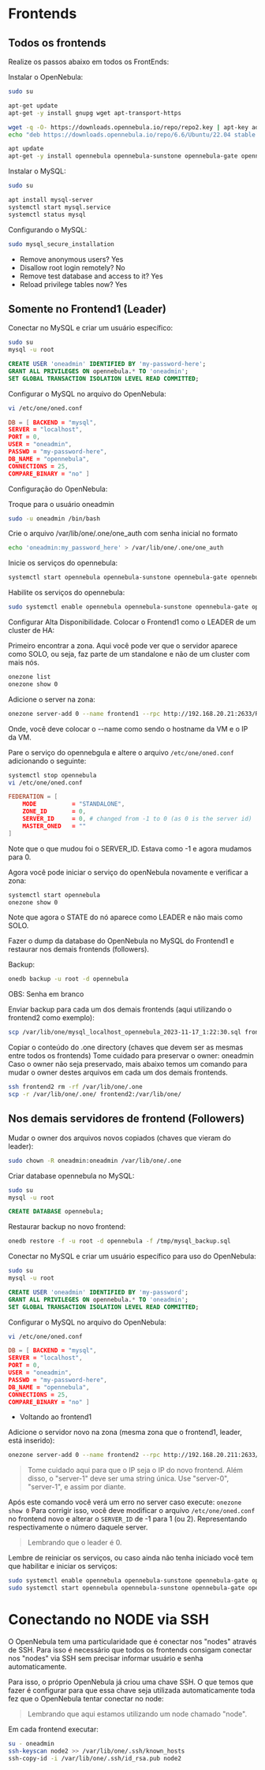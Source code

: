 # Frontends

## Todos os frontends

Realize os passos abaixo em todos os FrontEnds:

Instalar o OpenNebula:
```sh
sudo su

apt-get update
apt-get -y install gnupg wget apt-transport-https

wget -q -O- https://downloads.opennebula.io/repo/repo2.key | apt-key add -
echo "deb https://downloads.opennebula.io/repo/6.6/Ubuntu/22.04 stable opennebula" > /etc/apt/sources.list.d/opennebula.list

apt update
apt-get -y install opennebula opennebula-sunstone opennebula-gate opennebula-flow opennebula-provision
```

Instalar o MySQL:
```sh
sudo su

apt install mysql-server
systemctl start mysql.service
systemctl status mysql
```

Configurando o MySQL:
```sh
sudo mysql_secure_installation
```

- Remove anonymous users? Yes
- Disallow root login remotely? No
- Remove test database and access to it? Yes
- Reload privilege tables now? Yes

## Somente no Frontend1 (Leader)

Conectar no MySQL e criar um usuário específico:
```sh
sudo su
mysql -u root
```

```sql
CREATE USER 'oneadmin' IDENTIFIED BY 'my-password-here';
GRANT ALL PRIVILEGES ON opennebula.* TO 'oneadmin';
SET GLOBAL TRANSACTION ISOLATION LEVEL READ COMMITTED;
```

Configurar o MySQL no arquivo do OpenNebula:
```sh
vi /etc/one/oned.conf
```

```conf
DB = [ BACKEND = "mysql",
SERVER = "localhost",
PORT = 0,
USER = "oneadmin",
PASSWD = "my-password-here",
DB_NAME = "opennebula",
CONNECTIONS = 25,
COMPARE_BINARY = "no" ]
```

Configuração do OpenNebula:

Troque para o usuário oneadmin
```sh
sudo -u oneadmin /bin/bash
```

Crie o arquivo /var/lib/one/.one/one_auth com senha inicial no formato
```sh
echo 'oneadmin:my_password_here' > /var/lib/one/.one/one_auth
```

Inicie os serviços do opennebula:
```sh
systemctl start opennebula opennebula-sunstone opennebula-gate opennebula-flow
```

Habilite os serviços do opennebula:
```sh
sudo systemctl enable opennebula opennebula-sunstone opennebula-gate opennebula-flow
```

Configurar Alta Disponibilidade. Colocar o Frontend1 como o LEADER de um cluster de HA:

Primeiro encontrar a zona.
Aqui você pode ver que o servidor aparece como SOLO, ou seja, faz parte de um standalone e não de um cluster com mais nós.
```sh
onezone list
onezone show 0
```

Adicione o server na zona:
```sh
onezone server-add 0 --name frontend1 --rpc http://192.168.20.21:2633/RPC2
```

Onde, você deve colocar o --name como sendo o hostname da VM e o IP da VM.

Pare o serviço do opennebgula e altere o arquivo ```/etc/one/oned.conf``` adicionando o seguinte:
```sh
systemctl stop opennebula
vi /etc/one/oned.conf
```

```conf
FEDERATION = [
    MODE          = "STANDALONE",
    ZONE_ID       = 0,
    SERVER_ID     = 0, # changed from -1 to 0 (as 0 is the server id)
    MASTER_ONED   = ""
]
```
Note que o que mudou foi o SERVER_ID. Estava como -1 e agora mudamos para 0.

Agora você pode iniciar o serviço do openNebula novamente e verificar a zona:
```sh
systemctl start opennebula
onezone show 0
```

Note que agora o STATE do nó aparece como LEADER e não mais como SOLO.


Fazer o dump da database do OpenNebula no MySQL do Frontend1 e restaurar nos demais frontends (followers).

Backup:
```sh
onedb backup -u root -d opennebula
```

OBS: Senha em branco

Enviar backup para cada um dos demais frontends (aqui utilizando o frontend2 como exemplo):
```sh
scp /var/lib/one/mysql_localhost_opennebula_2023-11-17_1:22:30.sql frontend2:/tmp
```

Copiar o conteúdo do .one directory (chaves que devem ser as mesmas entre todos os frontends)
Tome cuidado para preservar o owner: oneadmin
Caso o owner não seja preservado, mais abaixo temos um comando para mudar o owner destes arquivos em cada um dos demais frontends.
```sh
ssh frontend2 rm -rf /var/lib/one/.one
scp -r /var/lib/one/.one/ frontend2:/var/lib/one/
```

## Nos demais servidores de frontend (Followers)

Mudar o owner dos arquivos novos copiados (chaves que vieram do leader):
```sh
sudo chown -R oneadmin:oneadmin /var/lib/one/.one
```

Criar database opennebula no MySQL:
```sh
sudo su
mysql -u root
```

```sql
CREATE DATABASE opennebula;
```

Restaurar backup no novo frontend:
```sh
onedb restore -f -u root -d opennebula -f /tmp/mysql_backup.sql
```

Conectar no MySQL e criar um usuário específico para uso do OpenNebula:
```sh
sudo su
mysql -u root
```

```sql
CREATE USER 'oneadmin' IDENTIFIED BY 'my-password';
GRANT ALL PRIVILEGES ON opennebula.* TO 'oneadmin';
SET GLOBAL TRANSACTION ISOLATION LEVEL READ COMMITTED;
```

Configurar o MySQL no arquivo do OpenNebula:
```sh
vi /etc/one/oned.conf
```

```conf
DB = [ BACKEND = "mysql",
SERVER = "localhost",
PORT = 0,
USER = "oneadmin",
PASSWD = "my-password-here",
DB_NAME = "opennebula",
CONNECTIONS = 25,
COMPARE_BINARY = "no" ]
```

- Voltando ao frontend1

Adicione o servidor novo na zona (mesma zona que o frontend1, leader, está inserido):
```sh
onezone server-add 0 --name frontend2 --rpc http://192.168.20.211:2633/RPC2
```

> Tome cuidado aqui para que o IP seja o IP do novo frontend. Além disso, o "server-1" deve ser uma string única. Use "server-0", "server-1", e assim por diante.

Após este comando você verá um erro no server caso execute: ```onezone show 0```
Para corrigir isso, você deve modificar o arquivo ```/etc/one/oned.conf``` no frontend novo e alterar o ```SERVER_ID``` de -1 para 1 (ou 2). Representando respectivamente o número daquele server.

> Lembrando que o leader é 0.

Lembre de reiniciar os serviços, ou caso ainda não tenha iniciado você tem que habilitar e iniciar os serviços:
```sh
sudo systemctl enable opennebula opennebula-sunstone opennebula-gate opennebula-flow
sudo systemctl start opennebula opennebula-sunstone opennebula-gate opennebula-flow
```


# Conectando no NODE via SSH

O OpenNebula tem uma particularidade que é conectar nos "nodes" através de SSH.
Para isso é necessário que todos os frontends consigam conectar nos "nodes" via SSH sem precisar informar usuário e senha automaticamente.

Para isso, o próprio OpenNebula já criou uma chave SSH. O que temos que fazer é configurar para que essa chave seja utilizada automaticamente toda fez que o OpenNebula tentar conectar no node:

> Lembrando que aqui estamos utilizando um node chamado "node".

Em cada frontend executar:
```sh
su - oneadmin
ssh-keyscan node2 >> /var/lib/one/.ssh/known_hosts
ssh-copy-id -i /var/lib/one/.ssh/id_rsa.pub node2
```